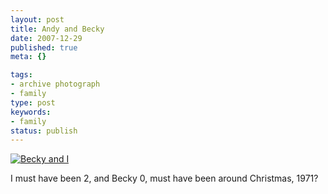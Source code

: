 ```yaml
---
layout: post
title: Andy and Becky
date: 2007-12-29
published: true
meta: {}

tags:
- archive photograph
- family
type: post
keywords:
- family
status: publish
---
```

[![Becky and I](http://media.eick.us/2011/05/175130337_0b11aaeefe_o.jpg)](http://www.flickr.com/photos/andreweick/175130337/ "Becky and I by AndrewEick, on Flickr")

I must have been 2, and Becky 0, must have been around Christmas, 1971?


